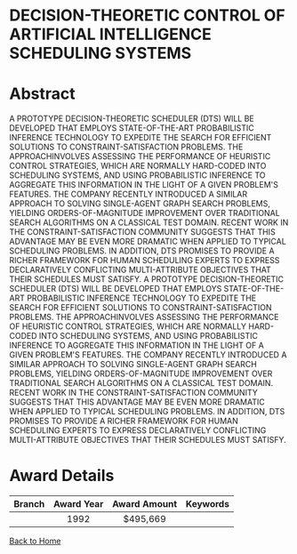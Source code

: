 
DECISION-THEORETIC CONTROL OF ARTIFICIAL INTELLIGENCE SCHEDULING SYSTEMS
========================================================================

# Abstract


A PROTOTYPE DECISION-THEORETIC SCHEDULER (DTS) WILL BE DEVELOPED THAT EMPLOYS STATE-OF-THE-ART PROBABILISTIC INFERENCE TECHNOLOGY TO EXPEDITE THE SEARCH FOR EFFICIENT SOLUTIONS TO CONSTRAINT-SATISFACTION PROBLEMS. THE APPROACHINVOLVES ASSESSING THE PERFORMANCE OF HEURISTIC CONTROL STRATEGIES, WHICH ARE NORMALLY HARD-CODED INTO SCHEDULING SYSTEMS, AND USING PROBABILISTIC INFERENCE TO AGGREGATE THIS INFORMATION IN THE LIGHT OF A GIVEN PROBLEM'S FEATURES. THE COMPANY RECENTLY INTRODUCED A SIMILAR APPROACH TO SOLVING SINGLE-AGENT GRAPH SEARCH PROBLEMS, YIELDING ORDERS-OF-MAGNITUDE IMPROVEMENT OVER TRADITIONAL SEARCH ALGORITHMS ON A CLASSICAL TEST DOMAIN. RECENT WORK IN THE CONSTRAINT-SATISFACTION COMMUNITY SUGGESTS THAT THIS ADVANTAGE MAY BE EVEN MORE DRAMATIC WHEN APPLIED TO TYPICAL SCHEDULING PROBLEMS. IN ADDITION, DTS PROMISES TO PROVIDE A RICHER FRAMEWORK FOR HUMAN SCHEDULING EXPERTS TO EXPRESS DECLARATIVELY CONFLICTING MULTI-ATTRIBUTE OBJECTIVES THAT THEIR SCHEDULES MUST SATISFY. A PROTOTYPE DECISION-THEORETIC SCHEDULER (DTS) WILL BE DEVELOPED THAT EMPLOYS STATE-OF-THE-ART PROBABILISTIC INFERENCE TECHNOLOGY TO EXPEDITE THE SEARCH FOR EFFICIENT SOLUTIONS TO CONSTRAINT-SATISFACTION PROBLEMS. THE APPROACHINVOLVES ASSESSING THE PERFORMANCE OF HEURISTIC CONTROL STRATEGIES, WHICH ARE NORMALLY HARD-CODED INTO SCHEDULING SYSTEMS, AND USING PROBABILISTIC INFERENCE TO AGGREGATE THIS INFORMATION IN THE LIGHT OF A GIVEN PROBLEM'S FEATURES. THE COMPANY RECENTLY INTRODUCED A SIMILAR APPROACH TO SOLVING SINGLE-AGENT GRAPH SEARCH PROBLEMS, YIELDING ORDERS-OF-MAGNITUDE IMPROVEMENT OVER TRADITIONAL SEARCH ALGORITHMS ON A CLASSICAL TEST DOMAIN. RECENT WORK IN THE CONSTRAINT-SATISFACTION COMMUNITY SUGGESTS THAT THIS ADVANTAGE MAY BE EVEN MORE DRAMATIC WHEN APPLIED TO TYPICAL SCHEDULING PROBLEMS. IN ADDITION, DTS PROMISES TO PROVIDE A RICHER FRAMEWORK FOR HUMAN SCHEDULING EXPERTS TO EXPRESS DECLARATIVELY CONFLICTING MULTI-ATTRIBUTE OBJECTIVES THAT THEIR SCHEDULES MUST SATISFY.  

# Award Details

|Branch|Award Year|Award Amount|Keywords|
| :---: | :---: | :---: | :---: |
||1992|$495,669||
  
  


[Back to Home](https://github.com/chrischow/dod_sbir_awards/JT/#295)